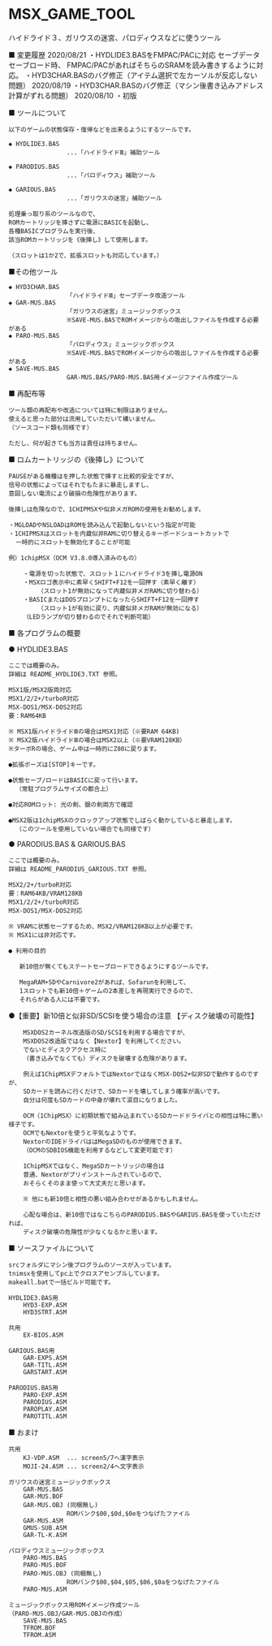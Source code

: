 ﻿# MSX_GAME_TOOL
 ハイドライド３、ガリウスの迷宮、パロディウスなどに使うツール

■ 変更履歴
2020/08/21 ・HYDLIDE3.BASをFMPAC/PACに対応 セーブデータセーブロード時、
             FMPAC/PACがあればそちらのSRAMを読み書きするように対応。
           ・HYD3CHAR.BASのバグ修正（アイテム選択で左カーソルが反応しない問題）
2020/08/19 ・HYD3CHAR.BASのバグ修正（マシン後書き込みアドレス計算がずれる問題）
2020/08/10 ・初版

■ ツールについて

    以下のゲームの状態保存・復帰などを出来るようにするツールです。

    ◆ HYDLIDE3.BAS
                    ...「ハイドライドⅢ」補助ツール

    ◆ PARODIUS.BAS
                    ...「パロディウス」補助ツール

    ◆ GARIOUS.BAS
                    ...「ガリウスの迷宮」補助ツール

    処理乗っ取り系のツールなので、
    ROMカートリッジを挿さずに電源にBASICを起動し、
    各種BASICプログラムを実行後、
    該当ROMカートリッジを《後挿し》して使用します。

    （スロットは1か2で、拡張スロットも対応しています。）


■その他ツール

    ◆ HYD3CHAR.BAS
                    「ハイドライドⅢ」セーブデータ改造ツール
    ◆ GAR-MUS.BAS
                    「ガリウスの迷宮」ミュージックボックス
                    ※SAVE-MUS.BASでROMイメージからの吸出しファイルを作成する必要がある
    ◆ PARO-MUS.BAS
                    「パロディウス」ミュージックボックス
                    ※SAVE-MUS.BASでROMイメージからの吸出しファイルを作成する必要がある
    ◆ SAVE-MUS.BAS
                    GAR-MUS.BAS/PARO-MUS.BAS用イメージファイル作成ツール

■ 再配布等

    ツール類の再配布や改造については特に制限はありません。
    使えると思った部分は流用していただいて構いません。
    （ソースコード類も同様です）

    ただし、何が起きても当方は責任は持ちません。

■ ロムカートリッジの《後挿し》について

    PAUSEがある機種はを押した状態で挿すと比較的安全ですが、
    信号の状態によってはそれでもたまに暴走しますし、
    意図しない電流により破損の危険性があります。

    後挿しは危険なので、1CHIPMSXや似非メガROMの使用をお勧めします。

    ・MGLOADやNSLOADはROMを読み込んで起動しないという指定が可能
    ・1CHIPMSXはスロットを内蔵似非RAMに切り替えるキーボードショートカットで
      一時的にスロットを無効化することが可能

    例）1chipMSX（OCM V3.8.0導入済みのもの）

        ・電源を切った状態で、スロット１にハイドライド3を挿し電源ON
        ・MSXロゴ表示中に素早くSHIFT+F12を一回押す（素早く離す）
            （スロット1が無効になって内蔵似非メガRAMに切り替わる）
        ・BASICまたはDOSプロンプトになったらSHIFT+F12を一回押す
            （スロット1が有効に戻り、内蔵似非メガRAMが無効になる）
        （LEDランプが切り替わるのでそれで判断可能）

■ 各プログラムの概要

● HYDLIDE3.BAS

    ここでは概要のみ。
    詳細は README_HYDLIDE3.TXT 参照。

    MSX1版/MSX2版両対応
    MSX1/2/2+/turboR対応
    MSX-DOS1/MSX-DOS2対応
    要：RAM64KB

    ※ MSX1版ハイドライドⅢの場合はMSX1対応（※要RAM 64KB)
    ※ MSX2版ハイドライドⅢの場合はMSX2以上（※要VRAM128KB）
    ※ターボRの場合、ゲーム中は一時的にZ80に戻ります。

    ●拡張ポーズは[STOP]キーです。

    ●状態セーブ/ロードはBASICに戻って行います。
      （常駐プログラムサイズの都合上）

    ●対応ROMロット: 光の剣、銀の剣両方で確認

    ●MSX2版は1chipMSXのクロックアップ状態でしばらく動かしていると暴走します。
      （このツールを使用していない場合でも同様です）

● PARODIUS.BAS & GARIOUS.BAS

    ここでは概要のみ。
    詳細は README_PARODIUS_GARIOUS.TXT 参照。

    MSX2/2+/turboR対応
    要：RAM64KB/VRAM128KB
    MSX1/2/2+/turboR対応
    MSX-DOS1/MSX-DOS2対応

    ※ VRAMに状態セーブするため、MSX2/VRAM128KB以上が必要です。
    ※ MSX1には非対応です。

    ● 利用の目的

       新10倍が無くてもステートセーブロードできるようにするツールです。

       MegaRAM+SDやCarnivore2があれば、Sofarunを利用して、
       1スロットでも新10倍＋ゲームの2本差しを再現実行できるので、
       それらがある人には不要です。

   ●【重要】新10倍と似非SD/SCSIを使う場合の注意
         【ディスク破壊の可能性】

        MSXDOS2カーネル改造版のSD/SCSIを利用する場合ですが、
        MSXDOS2改造版ではなく【Nextor】を利用してください。
        でないとディスクアクセス時に
        （書き込みでなくても）ディスクを破壊する危険があります。
           
        例えば1ChipMSXデフォルトではNextorではなくMSX-DOS2+似非SDで動作するのですが、
        SDカードを読みに行くだけで、SDカードを壊してしまう確率が高いです。
        自分は何度もSDカードの中身が壊れて涙目になりました。

        OCM（1ChipMSX）に初期状態で組み込まれているSDカードドライバとの相性は特に悪い様子です。
        OCMでもNextorを使うと平気なようです。
        NextorのIDEドライバははMegaSDのものが使用できます。
        （OCMのSDBIOS機能を利用するなどして変更可能です）
        
        1ChipMSXではなく、MegaSDカートリッジの場合は
        普通、Nextorがプリインストールされているので、
        おそらくそのまま使って大丈夫だと思います。
                
        ※ 他にも新10倍と相性の悪い組み合わせがあるかもしれません。
        
        心配な場合は、新10倍ではなこちらのPARODIUS.BASやGARIUS.BASを使っていただければ、
        ディスク破壊の危険性が少なくなるかと思います。

■ ソースファイルについて

    srcフォルダにマシン後プログラムのソースが入っています。
    tnimsxを使用してpc上でクロスアセンブルしています。
    makeall.batで一括ビルド可能です。

    HYDLIDE3.BAS用
        HYD3-EXP.ASM
        HYD3STRT.ASM

    共用    
        EX-BIOS.ASM

    GARIOUS.BAS用
        GAR-EXPS.ASM
        GAR-TITL.ASM
        GARSTART.ASM

    PARODIUS.BAS用
        PARO-EXP.ASM
        PARODIUS.ASM
        PAROPLAY.ASM
        PAROTITL.ASM

■ おまけ

    共用
        KJ-VDP.ASM  ... screen5/7へ漢字表示
        MOJI-24.ASM ... screen2/4へ文字表示

    ガリウスの迷宮ミュージックボックス
        GAR-MUS.BAS
        GAR-MUS.BOF
        GAR-MUS.OBJ (同梱無し) 
                    ROMバンク$00,$0d,$0eをつなげたファイル
        GAR-MUS.ASM
        GMUS-SUB.ASM
        GAR-TL-K.ASM

    パロディウスミュージックボックス
        PARO-MUS.BAS
        PARO-MUS.BOF
        PARO-MUS.OBJ (同梱無し)
                    ROMバンク$00,$04,$05,$06,$0aをつなげたファイル
        PARO-MUS.ASM

    ミュージックボックス用ROMイメージ作成ツール
    （PARO-MUS.OBJ/GAR-MUS.OBJの作成）
        SAVE-MUS.BAS
        TFROM.BOF
        TFROM.ASM

